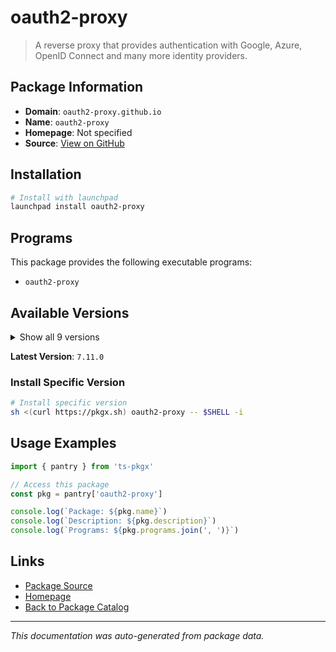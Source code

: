 # oauth2-proxy

> A reverse proxy that provides authentication with Google, Azure, OpenID Connect and many more identity providers.

## Package Information

- **Domain**: `oauth2-proxy.github.io`
- **Name**: `oauth2-proxy`
- **Homepage**: Not specified
- **Source**: [View on GitHub](https://github.com/pkgxdev/pantry/tree/main/projects/oauth2-proxy.github.io/package.yml)

## Installation

```bash
# Install with launchpad
launchpad install oauth2-proxy
```

## Programs

This package provides the following executable programs:

- `oauth2-proxy`

## Available Versions

<details>
<summary>Show all 9 versions</summary>

- `7.11.0`, `7.10.0`, `7.9.0`, `7.8.2`, `7.8.1`
- `7.8.0`, `7.7.1`, `7.7.0`, `7.6.0`

</details>

**Latest Version**: `7.11.0`

### Install Specific Version

```bash
# Install specific version
sh <(curl https://pkgx.sh) oauth2-proxy -- $SHELL -i
```

## Usage Examples

```typescript
import { pantry } from 'ts-pkgx'

// Access this package
const pkg = pantry['oauth2-proxy']

console.log(`Package: ${pkg.name}`)
console.log(`Description: ${pkg.description}`)
console.log(`Programs: ${pkg.programs.join(', ')}`)
```

## Links

- [Package Source](https://github.com/pkgxdev/pantry/tree/main/projects/oauth2-proxy.github.io/package.yml)
- [Homepage](#)
- [Back to Package Catalog](../../package-catalog.md)

---

*This documentation was auto-generated from package data.*
